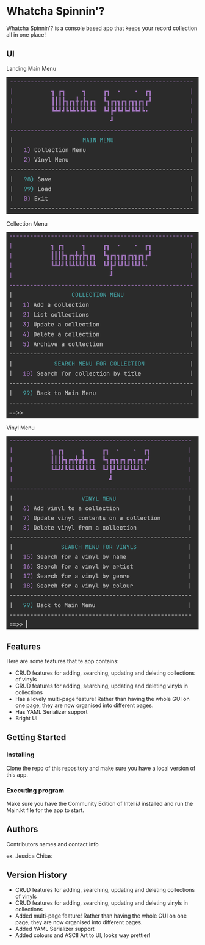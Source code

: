# Whatcha Spinnin'?

Whatcha Spinnin'? is a console based app that keeps your record collection all in one place!

## UI

Landing Main Menu 

![Image of Vinyl App UI](https://github.com/jessicachitas/vinyl-collection-app-v2/blob/main/images-for-readme/Screenshot%202023-12-03%20at%2003.55.17.png)

Collection Menu 

![Image of Vinyl App UI](https://github.com/jessicachitas/vinyl-collection-app-v2/blob/main/images-for-readme/Screenshot%202023-12-03%20at%2003.55.33.png)

Vinyl Menu

![Image of Vinyl App UI](https://github.com/jessicachitas/vinyl-collection-app-v2/blob/main/images-for-readme/Screenshot%202023-12-03%20at%2003.56.59.png)

## Features

Here are some features that te app contains:

- CRUD features for adding, searching, updating and deleting collections of vinyls
- CRUD features for adding, searching, updating and deleting vinyls in collections
- Has a lovely multi-page feature! Rather than having the whole GUI on one page, they are now organised into different pages.
- Has YAML Serializer support
- Bright UI

## Getting Started

### Installing

Clone the repo of this repository and make sure you have a local version of this app.

### Executing program

Make sure you have the Community Edition of IntelliJ installed and run the Main.kt file for the app to start. 

## Authors

Contributors names and contact info

ex. Jessica Chitas

## Version History

- CRUD features for adding, searching, updating and deleting collections of vinyls
- CRUD features for adding, searching, updating and deleting vinyls in collections
- Added multi-page feature! Rather than having the whole GUI on one page, they are now organised into different pages.
- Added YAML Serializer support
- Added colours and ASCII Art to Ul, looks way prettier!
